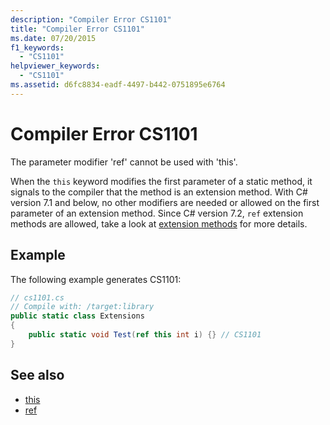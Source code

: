 ```yaml
---
description: "Compiler Error CS1101"
title: "Compiler Error CS1101"
ms.date: 07/20/2015
f1_keywords:
  - "CS1101"
helpviewer_keywords:
  - "CS1101"
ms.assetid: d6fc8834-eadf-4497-b442-0751895e6764
---
```

# Compiler Error CS1101

The parameter modifier 'ref' cannot be used with 'this'.

 When the `this` keyword modifies the first parameter of a static method, it signals to the compiler that the method is an extension method. With C# version 7.1 and below, no other modifiers are needed or allowed on the first parameter of an extension method. Since C# version 7.2, `ref` extension methods are allowed, take a look at [extension methods](../programming-guide/classes-and-structs/extension-methods.md) for more details.

## Example

 The following example generates CS1101:

```csharp
// cs1101.cs
// Compile with: /target:library
public static class Extensions
{
    public static void Test(ref this int i) {} // CS1101
}
```

## See also

- [this](../language-reference/keywords/this.md)
- [ref](../language-reference/keywords/ref.md)
